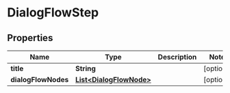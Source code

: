 

# DialogFlowStep

## Properties

Name | Type | Description | Notes
------------ | ------------- | ------------- | -------------
**title** | **String** |  |  [optional]
**dialogFlowNodes** | [**List&lt;DialogFlowNode&gt;**](DialogFlowNode.md) |  |  [optional]



